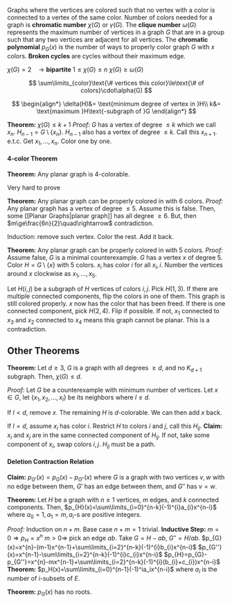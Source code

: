 Graphs where the vertices are colored such that no vertex with a color is connected to a vertex of the same color.
Number of colors needed for a graph is **chromatic number** $\chi(G)$ or $\gamma(G)$.
The **clique number** $\omega(G)$ represents the maximum number of vertices in a graph $G$ that are in a group such that any two vertices are adjacent for all vertices.
The **chromatic polynomial** $p_{G}(x)$ is the number of ways to properly color graph $G$ with $x$ colors.
**Broken cycles** are cycles without their maximum edge.

$\chi(G)=2\quad\rightarrow$ **bipartite** 
$1\le\chi(G)\le n$
$\chi(G)\ge\omega(G)$

$$
\sum\limits_{color}\text{\# vertices this color}\le\text{\# of colors}\cdot\alpha(G)
$$

$$
\begin{align*}
\delta(H)&= \text{minimum degree of vertex in }H\\
k&= \text{maximum }H\text{-subgraph of }G
\end{align*}
$$

**Theorem:** $\chi(G)\le k+1$
*Proof:* $G$ has a vertex of degree $\le k$ which we call $x_{n}$. $H_{n-1}=G\setminus\{x_{n}\}$. $H_{n-1}$ also has a vertex of degree $\le k$. Call this $x_{n+1}$. e.t.c. Get $x_{1},\dots,x_{n}$. Color one by one.
#### 4-color Theorem
**Theorem:** Any planar graph is 4-colorable.

Very hard to prove

**Theorem:** Any planar graph can be properly colored in with 6 colors.
*Proof:* Any planar graph has a vertex of degree $\le 5$. Assume this is false. Then, some [[Planar Graphs|planar graph]] has all degree $\ge 6$. But, then $m\ge\frac{6n}{2}\quad\rightarrow$ contradiction.

Induction: remove such vertex. Color the rest. Add it back.

**Theorem:** Any planar graph can be properly colored in with 5 colors.
*Proof:* Assume false, $G$ is a minimal counterexample.
$G$ has a vertex $x$ of degree 5. Color $H=G\setminus\{x\}$ with 5 colors. $x_{i}$ has color $i$ for all $x_{i},i$. Number the vertices around $x$ clockwise as $x_{1},\dots,x_{5}$.

Let $H(i,j)$ be a subgraph of $H$ vertices of colors $i,j$. Pick $H(1,3)$. If there are multiple connected components, flip the colors in one of them. This graph is still colored properly. $x$ now has the color that has been freed. If there is one connected component, pick $H(2,4)$. Flip if possible. If not, $x_{1}$ connected to $x_{3}$ and $x_{2}$ connected to $x_{4}$ means this graph cannot be planar. This is a contradiction.

## Other Theorems
**Theorem:** Let $d\ge3$, $G$ is a graph with all degrees $\ge d$, and no $K_{d+1}$ subgraph. Then, $\chi(G)\le d$.

*Proof:* Let $G$ be a counterexample with minimum number of vertices. Let $x\in G$, let $\{x_{1},x_{2},\dots,x_{l}\}$ be its neighbors where $l\le d$.

If $l<d$, remove $x$. The remaining $H$ is $d$-colorable. We can then add $x$ back.

If $l=d$, assume $x_{i}$ has color $i$. Restrict $H$ to colors $i$ and $j$, call this $H_{ij}$.
**Claim:** $x_{i}$ and $x_{j}$ are in the same connected component of $H_{ij}$. If not, take some component of $x_{i}$, swap colors $i,j$. $H_{ij}$ must be a path.

#### Deletion Contraction Relation
**Claim:** $p_{G'}(x)=p_{G}(x)-p_{G''}(x)$ where $G$ is a graph with two vertices $v,w$ with no edge between them, $G'$ has an edge between them, and $G''$ has $v=w$.

**Theorem:** Let $H$ be a graph with $n\ge1$ vertices, $m$ edges, and $k$ connected components. Then, $p_{H}(x)=\sum\limits_{i=0}^{n-k}(-1)^{i}a_{i}x^{n-i}$ where $a_{0}=1,a_{1}=m,a_{i}$-s are positive integers.

*Proof:* Induction on $n+m$. Base case $n+m=1$ trivial.
**Inductive Step:** $m=0\Rightarrow p_{H}=x^{n}$
$m>0\Rightarrow$ pick an edge $ab$. Take $G=H-ab$, $G''=H/ab$. 
$p_{G}(x)=x^{n}-(m-1)x^{n-1}+\sum\limits_{i=2}^{n-k}(-1)^{i}b_{i}x^{n-i}$
$p_{G''}(x)=x^{n-1}-\sum\limits_{i=2}^{n-k}(-1)^{i}c_{i}x^{n-i}$
$p_{H}=p_{G}-p_{G''}=x^{n}-mx^{n-1}+\sum\limits_{i=2}^{n-k}(-1)^{i}(b_{i}+c_{i})x^{n-i}$
**Theorem:** $p_H(x)=\sum\limits_{i=0}^{n-1}(-1)^ia_ix^{n-i}$ where $a_i$ is the number of $i$-subsets of $E$.

**Theorem:** $p_{G}(x)$ has no roots.